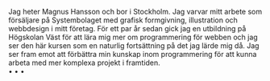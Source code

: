 
Jag heter Magnus Hansson och bor i Stockholm. Jag varvar mitt arbete som försäljare på Systembolaget med grafisk formgivning, illustration och webbdesign i mitt företag. För ett par år sedan gick jag en utbildning på Högskolan Väst för att lära mig mer om programmering för webben och jag ser den här kursen som en naturlig fortsättning på det jag lärde mig då. Jag ser fram emot att förbättra min kunskap inom programmering för att kunna arbeta med mer komplexa projekt i framtiden. 
<br/>
<span class="text-center">&bull; &bull; &bull;</span>
